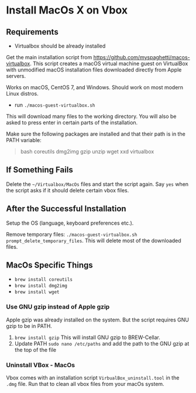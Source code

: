 # Install MacOs X on Vbox

## Requirements

* Virtualbox should be already installed

Get the main installation script from https://github.com/myspaghetti/macos-virtualbox.
This script creates a macOS virtual machine guest on VirtualBox with unmodified macOS installation files downloaded directly from Apple servers.

Works on macOS, CentOS 7, and Windows. Should work on most modern Linux distros.

* run `./macos-guest-virtualbox.sh`

This will download many files to the working directory. You will also be asked to press enter in certain parts of the installation.

Make sure the following packages are installed and that their path is in the PATH variable:

> bash coreutils dmg2img gzip unzip wget xxd virtualbox


## If Something Fails
Delete the `~/Virtualbox/MacOs` files and start the script again. Say `yes` when the script asks if it should delete certain vbox files.


## After the Successful Installation
Setup the OS (language, keyboard preferences etc.).

Remove temporary files: `./macos-guest-virtualbox.sh prompt_delete_temporary_files`. This will delete most of the downloaded files.


## MacOs Specific Things

* `brew install coreutils`
* `brew install dmg2img`
* `brew install wget`

### Use GNU gzip instead of Apple gzip
Apple gzip was already installed on the system. But the script requires GNU gzip to be in PATH. 

1. `brew install gzip` This will install GNU gzip to BREW-Cellar.
2. Update PATH `sudo nano /etc/paths` and add the path to the GNU gzip at the top of the file

### Uninstall VBox - MacOs
Vbox comes with an installation script `VirbualBox_uninstall.tool` in the `.dmg` file. Run that to clean all vbox files from your macOs system.